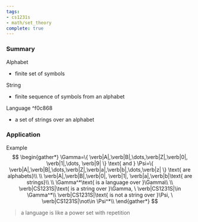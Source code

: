 ```yaml
---
tags:
- cs1231s
- math/set_theory
complete: true
---
```

### Summary
Alphabet
- finite set of symbols

String
- finite sequence of symbols from an alphabet

Language ^f0c868
- a set of strings over an alphabet
### Application
Example
$$
\begin{gather*}
\Gamma=\{ \verb|A|,\verb|B|,\dots,\verb|Z|,\verb|0|, \verb|1|,\dots, \verb|9| \} \text{ and } \Psi=\{ \verb|A|,\verb|B|,\dots,\verb|Z|,\verb|a|,\verb|b|,\dots,\verb|z| \} \text{ are alphabets}\\
\\
\verb|A|,\verb|B|,\verb|0|, \verb|1|, \verb|a|,\verb|b|\text{ are strings}\\
\\
\Gamma^*\text{ is a language over }\Gamma\\
\\
\verb|CS1231S|\text{ is a string over }\Gamma, \ \verb|CS1231S|\in \Gamma^*\\
\verb|CS1231S|\text{ is not a string over }\Psi, \ \verb|CS1231S|\not\in \Psi^*\\
\end{gather*}
$$
> a language is like a power set with repetition